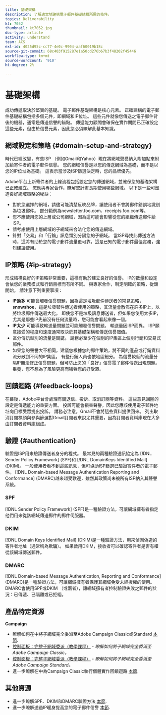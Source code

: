 ```yaml
---
title: 基礎架構
description: 了解適當地建構電子郵件基礎結構所需的條件。
topics: Deliverability
kt: 7052
thumbnail: kt7052.jpg
doc-type: article
activity: understand
team: ACS
exl-id: 4025d95c-cc77-4e0c-9904-aaf60019b18c
source-git-commit: 68c403f915287e1a50cd276b67b3f48202f45446
workflow-type: tm+mt
source-wordcount: '910'
ht-degree: 2%

---
```


# 基礎架構

成功傳遞取決於堅實的基礎。 電子郵件基礎架構是核心元素。 正確建構的電子郵件基礎結構包括多個元件，即網域和IP位址。 這些元件就像您傳送之電子郵件背後的機器，通常是傳送信譽的錨點。 傳遞能力顧問會確保在實作期間已正確設定這些元素，但由於信譽元素，因此您必須瞭解此基本知識。

## 網域設定和策略 {#domain-setup-and-strategy}

時代已經改變，有些ISP （例如Gmail和Yahoo）現在將網域聲譽納入附加點來附加給寄件者的電子郵件信譽。 您的網域信譽是以您的傳送網域為基礎，而不是以您的IP位址為基礎。 這表示當涉及ISP篩選決定時，您的品牌優先。

Adobe平台上新寄件者的上線流程包括設定您的傳送網域，並確保您的基礎架構已正確建立。 您應與專家合作，瞭解您計畫長期使用哪些網域。 以下是一些可塑造良好網域策略的秘訣：

* 對於您選擇的網域，請儘可能清楚反映品牌，讓使用者不會將郵件錯誤地識別為垃圾郵件。 部分範例為newsletter.foo.com、receipts.foo.com等。
* 您不應使用您的上層或公司網域，因為這可能會影響從您的組織傳送郵件給ISP。
* 請考慮使用上層網域的子網域來合法化您的傳送網域。
* 針對「交易」和「行銷」訊息類別分隔您的子網域。 當ISP尋找此傳送方法時，這將有助於您的電子郵件流量更可靠，這是已知的電子郵件最佳實務，強烈建議使用。

## IP策略 {#ip-strategy}

形成結構良好的IP策略非常重要，這樣有助於建立良好的信譽。 IP的數量和設定會依您的業務模式和行銷目標而有所不同。 與專家合作，制定明確的策略，從頭開始。 請注意下列重要事項：

* **IP過多** 可能會觸發信譽問題，因為這是垃圾郵件傳送者的常見策略， **snowshoe**，這是垃圾郵件傳送者使用的策略，其流量會散佈在許多IP上，以將垃圾郵件傳送最大化。 即使您不是垃圾訊息傳送者，但如果您使用太多IP，尤其是那些IP先前沒有任何流量時，您可能會看起來像一個。
* **IP太少** 可能導致輸送量問題並可能觸發信譽問題。 輸送量因ISP而異。 ISP願意接受的程度和速度通常取決於其基礎架構和傳送信譽閾值。
* 區分傳訊型別的流量是關鍵。 請務必至少在個別的IP集區上個別行銷和交易式郵件。
* 如果您的聲譽大不相同，建議您根據您的郵件策略，將不同的產品或行銷資料流分散到不同的IP集區。 有些行銷人員也依地區細分。 為信譽較低的流量分隔IP無法修正信譽問題，但可防止您的「良好」信譽電子郵件傳送出現問題。 畢竟，您不想為了風險更高而犧牲您的好受眾。

## 回饋迴路 {#feedback-loops}

在幕後，Adobe平台會處理有關退信、投訴、取消訂閱等資料。 這些意見回圈的設定是傳遞能力的重要方面。 投訴可能會損害聲譽，因此您應該使用電子郵件地址向目標受眾提出投訴。 請務必注意，Gmail不會將這些資料提供回來。 列出取消訂閱標頭與參與篩選對Gmail訂閱者來說尤其重要，因為訂閱者資料庫現在大多由訂閱者資料庫組成。

## 驗證 {#authentication}

驗證是ISP用來驗證傳送者身分的程式。 最常見的兩種驗證通訊協定為 [!DNL Sender Policy Framework] (SPF)和 [!DNL DomainKeys Identified Mail] (DKIM)。 一般使用者看不到這些訊息，但可協助ISP篩選已驗證寄件者的電子郵件。 [!DNL Domain-based Message Authentication Reporting and Conformance] (DMARC)越來越受歡迎，雖然其政策尚未被所有ISP納入其聲譽系統。

### SPF

[!DNL Sender Policy Framework] (SPF)是一種驗證方法，可讓網域擁有者指定他們用來從該網域傳送郵件的郵件伺服器。

### DKIM

[!DNL Domain Keys Identified Mail] (DKIM)是一種驗證方法，用來偵測偽造的寄件者地址（通常稱為欺騙）。 如果啟用DKIM，接收者可以確認寄件者是否有權從該網域傳送郵件。

### DMARC

[!DNL Domain-based Message Authentication, Reporting and Conformance] (DMARC)是一種驗證方法，可讓網域擁有者保護其網域免受未經授權的使用。 DMARC會使用SPF或DKIM （或兩者），讓網域擁有者控制驗證失敗之郵件的狀況：已傳遞、已隔離或已拒絕。

## 產品特定資源

**Campaign**

* 瞭解如何在中將子網域完全委派至Adobe Campaign Classic或Standard [本節](/help/additional-resources/ac-domain-name-setup.md).
* [控制面板：完整子網域委派（教學課程）](https://experienceleague.adobe.com/docs/campaign-classic-learn/control-panel/subdomains-and-certificates/subdomain-delegation.html) - *瞭解如何將子網域完全委派至Adobe Campaign Classic。*
* [控制面板：完整子網域委派（教學課程）](https://experienceleague.adobe.com/docs/campaign-standard-learn/control-panel/subdomains-and-certificates/subdomain-delegation.html) - *瞭解如何將子網域完全委派至Adobe Campaign Standard。*
* 進一步瞭解在中為Campaign Classic執行個體實作回饋迴路 [本節](/help/additional-resources/acc-technical-recommendations.md#feedback-loop-acc).

## 其他資源

* 進一步瞭解SPF、DKIM和DMARC驗證方法 [本節](/help/additional-resources/authentication.md).
* 進一步瞭解透過IP暖身提高您的電子郵件信譽 [本節](/help/additional-resources/increase-reputation-with-ip-warming.md).
